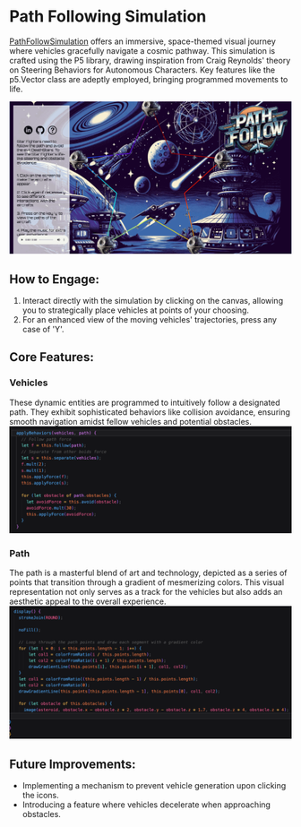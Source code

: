 # Path Following Simulation

[PathFollowSimulation](https://allonnam96.github.io/PathFollowSimulation/) offers an immersive, space-themed visual journey where vehicles gracefully navigate a cosmic pathway. This simulation is crafted using the P5 library, drawing inspiration from Craig Reynolds' theory on Steering Behaviors for Autonomous Characters. Key features like the p5.Vector class are adeptly employed, bringing programmed movements to life.

![plot](./design/snippets/Screenshot1.gif)

## How to Engage:

1. Interact directly with the simulation by clicking on the canvas, allowing you to strategically place vehicles at points of your choosing. 
2. For an enhanced view of the moving vehicles' trajectories, press any case of 'Y'.

## Core Features:

### Vehicles

These dynamic entities are programmed to intuitively follow a designated path. They exhibit sophisticated behaviors like collision avoidance, ensuring smooth navigation amidst fellow vehicles and potential obstacles.
![plot](./design/snippets/Screenshot3.png)

### Path

The path is a masterful blend of art and technology, depicted as a series of points that transition through a gradient of mesmerizing colors. This visual representation not only serves as a track for the vehicles but also adds an aesthetic appeal to the overall experience.
![plot](./design/snippets/Screenshot4.png)


## Future Improvements:

* Implementing a mechanism to prevent vehicle generation upon clicking the icons.
* Introducing a feature where vehicles decelerate when approaching obstacles.